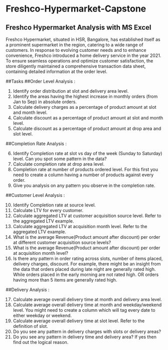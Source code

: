 # Freshco-Hypermarket-Capstone
## Freshco Hypermarket Analysis with MS Excel
Freshco Hypermarket, situated in HSR, Bangalore, has established itself as a prominent supermarket in the region, catering to a wide range of customers. In response to evolving
customer needs and to enhance convenience, Freshco introduced a home delivery service in the year 2021. To ensure seamless operations and optimize customer satisfaction, the
store diligently maintained a comprehensive transaction data sheet, containing detailed information at the order level.

##Tasks 
##Order Level Analysis :

1. Identify order distribution at slot and delivery area level.
2. Identify the areas having the highest increase in monthly orders (from Jan to Sep) in absolute orders.
3. Calculate delivery charges as a percentage of product amount at slot and month level.
4. Calculate discount as a percentage of product amount at slot and month level.
5. Calculate discount as a percentage of product amount at drop area and slot level.

##Completion Rate Analysis :

6. Identify Completion rate at slot vs day of the week (Sunday to Saturday) level. Can you spot some pattern in the data?
7. Calculate completion rate at drop area level.
8. Completion rate at number of products ordered level. For this first you need to create a column having a number of products against every order.
9. Give you analysis on any pattern you observe in the completion rate.

##Customer Level Analysis :

10. Identify Completion rate at source level.
11. Calculate LTV for every customer.
12. Calculate aggregated LTV at customer acquisition source level. Refer to the aggregated LTV example.
13. Calculate aggregated LTV at acquisition month level. Refer to the aggregated LTV example.
14. What is the average Revenue(Product amount after discount) per order at different customer acquisition source levels?
15. What is the average Revenue(Product amount after discount) per order at acquisition month level?
16. Is there any pattern in order rating across slots, number of items placed, delivery charges, discount. For example, there might be an insight from the data that orders placed
during late night are generally rated high. While orders placed in the early morning are not rated high. OR orders having more than 5 items are generally rated high.

##Delivery Analysis :

17. Calculate average overall delivery time at month and delivery area level.
18. Calculate average overall delivery time at month and weekday/weekend level. You might need to create a column which will tag every date to either weekday or weekend.
19. Calculate average overall delivery time at slot level. Refer to the definition of slot.
20. Do you see any pattern in delivery charges with slots or delivery areas?
21. Do you see any pattern in delivery time and delivery area? If yes then find out the logical reason.
